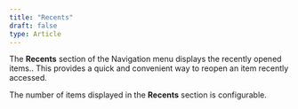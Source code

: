 ```yaml
---
title: "Recents"
draft: false
type: Article
---
```



The **Recents** section of the Navigation menu displays the recently opened items.. This provides a quick and convenient way to reopen an item recently accessed.

The number of items displayed in the **Recents** section is configurable.
